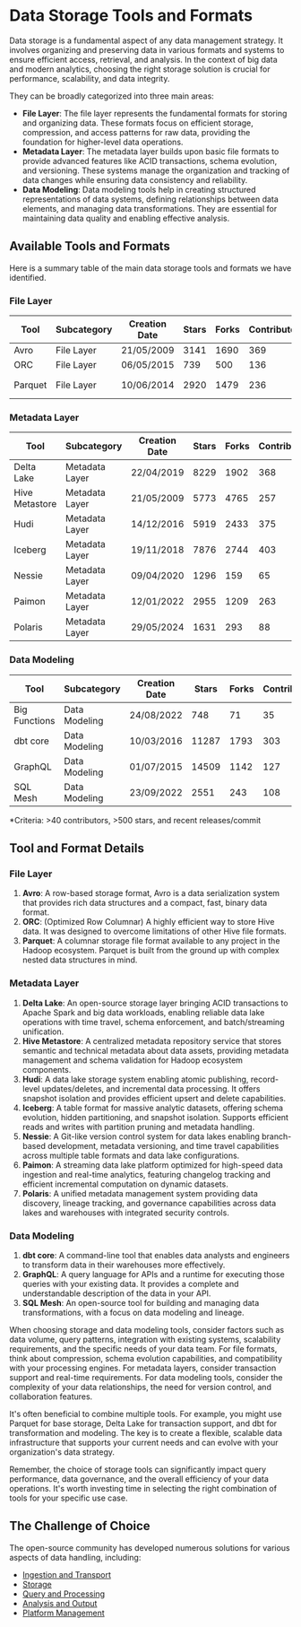 # Data Storage Tools and Formats

Data storage is a fundamental aspect of any data management strategy. It involves organizing and preserving data in various formats and systems to ensure efficient access, retrieval, and analysis. In the context of big data and modern analytics, choosing the right storage solution is crucial for performance, scalability, and data integrity.

They can be broadly categorized into three main areas:
- **File Layer**: The file layer represents the fundamental formats for storing and organizing data. These formats focus on efficient storage, compression, and access patterns for raw data, providing the foundation for higher-level data operations.
- **Metadata Layer**: The metadata layer builds upon basic file formats to provide advanced features like ACID transactions, schema evolution, and versioning. These systems manage the organization and tracking of data changes while ensuring data consistency and reliability.
- **Data Modeling**: Data modeling tools help in creating structured representations of data systems, defining relationships between data elements, and managing data transformations. They are essential for maintaining data quality and enabling effective analysis.

## Available Tools and Formats

Here is a summary table of the main data storage tools and formats we have identified.

### File Layer

| Tool | Subcategory | Creation Date | Stars | Forks | Contributors | Last Release | Latest Commit | Meets Criteria* | Link |
|---|---|---|---|---|---|---|---|---|---|
| Avro | File Layer | 21/05/2009 | 3141 | 1690 | 369 | 05/08/2024 | 10/08/2025 | Yes | https://github.com/apache/avro |
| ORC | File Layer | 06/05/2015 | 739 | 500 | 136 | 30/07/2025 | 21/08/2025 | Yes | https://github.com/apache/orc |
| Parquet | File Layer | 10/06/2014 | 2920 | 1479 | 236 | 29/04/2025 | 24/08/2025 | Yes | https://github.com/apache/parquet-mr |

### Metadata Layer

| Tool | Subcategory | Creation Date | Stars | Forks | Contributors | Last Release | Latest Commit | Meets Criteria* | Link |
|---|---|---|---|---|---|---|---|---|---|
| Delta Lake | Metadata Layer | 22/04/2019 | 8229 | 1902 | 368 | 09/06/2025 | 23/08/2025 | Yes | https://github.com/delta-io/delta |
| Hive Metastore | Metadata Layer | 21/05/2009 | 5773 | 4765 | 257 | N/A | 24/08/2025 | Yes | https://github.com/apache/hive |
| Hudi | Metadata Layer | 14/12/2016 | 5919 | 2433 | 375 | 02/05/2025 | 24/08/2025 | Yes | https://github.com/apache/hudi |
| Iceberg | Metadata Layer | 19/11/2018 | 7876 | 2744 | 403 | 18/07/2025 | 24/08/2025 | Yes | https://github.com/apache/iceberg |
| Nessie | Metadata Layer | 09/04/2020 | 1296 | 159 | 65 | 18/08/2025 | 23/08/2025 | Yes | https://github.com/projectnessie/nessie |
| Paimon | Metadata Layer | 12/01/2022 | 2955 | 1209 | 263 | N/A | 23/08/2025 | Yes | https://github.com/apache/paimon |
| Polaris | Metadata Layer | 29/05/2024 | 1631 | 293 | 88 | 20/08/2025 | 24/08/2025 | Yes | https://github.com/apache/polaris |

### Data Modeling

| Tool | Subcategory | Creation Date | Stars | Forks | Contributors | Last Release | Latest Commit | Meets Criteria* | Link |
|---|---|---|---|---|---|---|---|---|---|
| Big Functions | Data Modeling | 24/08/2022 | 748 | 71 | 35 | 15/05/2025 | 26/05/2025 | No | https://github.com/unytics/bigfunctions |
| dbt core | Data Modeling | 10/03/2016 | 11287 | 1793 | 303 | 15/08/2025 | 21/08/2025 | Yes | https://github.com/dbt-labs/dbt-core |
| GraphQL | Data Modeling | 01/07/2015 | 14509 | 1142 | 127 | 27/10/2021 | 03/07/2025 | Yes | https://github.com/graphql/graphql-spec |
| SQL Mesh | Data Modeling | 23/09/2022 | 2551 | 243 | 108 | 21/08/2025 | 24/08/2025 | Yes | https://github.com/TobikoData/sqlmesh |

*Criteria: >40 contributors, >500 stars, and recent releases/commit

## Tool and Format Details

### File Layer

1. **Avro**: A row-based storage format, Avro is a data serialization system that provides rich data structures and a compact, fast, binary data format.
2. **ORC**: (Optimized Row Columnar) A highly efficient way to store Hive data. It was designed to overcome limitations of other Hive file formats.
3. **Parquet**: A columnar storage file format available to any project in the Hadoop ecosystem. Parquet is built from the ground up with complex nested data structures in mind.

### Metadata Layer

1. **Delta Lake**: An open-source storage layer bringing ACID transactions to Apache Spark and big data workloads, enabling reliable data lake operations with time travel, schema enforcement, and batch/streaming unification.
2. **Hive Metastore**: A centralized metadata repository service that stores semantic and technical metadata about data assets, providing metadata management and schema validation for Hadoop ecosystem components.
3. **Hudi**: A data lake storage system enabling atomic publishing, record-level updates/deletes, and incremental data processing. It offers snapshot isolation and provides efficient upsert and delete capabilities.
4. **Iceberg**: A table format for massive analytic datasets, offering schema evolution, hidden partitioning, and snapshot isolation. Supports efficient reads and writes with partition pruning and metadata handling.
5. **Nessie**: A Git-like version control system for data lakes enabling branch-based development, metadata versioning, and time travel capabilities across multiple table formats and data lake configurations.
6. **Paimon**: A streaming data lake platform optimized for high-speed data ingestion and real-time analytics, featuring changelog tracking and efficient incremental computation on dynamic datasets.
7. **Polaris**: A unified metadata management system providing data discovery, lineage tracking, and governance capabilities across data lakes and warehouses with integrated security controls.

### Data Modeling

1. **dbt core**: A command-line tool that enables data analysts and engineers to transform data in their warehouses more effectively.
2. **GraphQL**: A query language for APIs and a runtime for executing those queries with your existing data. It provides a complete and understandable description of the data in your API.
3. **SQL Mesh**: An open-source tool for building and managing data transformations, with a focus on data modeling and lineage.

When choosing storage and data modeling tools, consider factors such as data volume, query patterns, integration with existing systems, scalability requirements, and the specific needs of your data team. For file formats, think about compression, schema evolution capabilities, and compatibility with your processing engines. For metadata layers, consider transaction support and real-time requirements. For data modeling tools, consider the complexity of your data relationships, the need for version control, and collaboration features.

It's often beneficial to combine multiple tools. For example, you might use Parquet for base storage, Delta Lake for transaction support, and dbt for transformation and modeling. The key is to create a flexible, scalable data infrastructure that supports your current needs and can evolve with your organization's data strategy.

Remember, the choice of storage tools can significantly impact query performance, data governance, and the overall efficiency of your data operations. It's worth investing time in selecting the right combination of tools for your specific use case.

## The Challenge of Choice
The open-source community has developed numerous solutions for various aspects of data handling, including:
- [Ingestion and Transport](01.ingestion_and_transport.md)
- [Storage](02.storage.md)
- [Query and Processing](03.query_and_processing.md)
- [Analysis and Output](04.analysis_and_output.md)
- [Platform Management](05.platform_management.md)